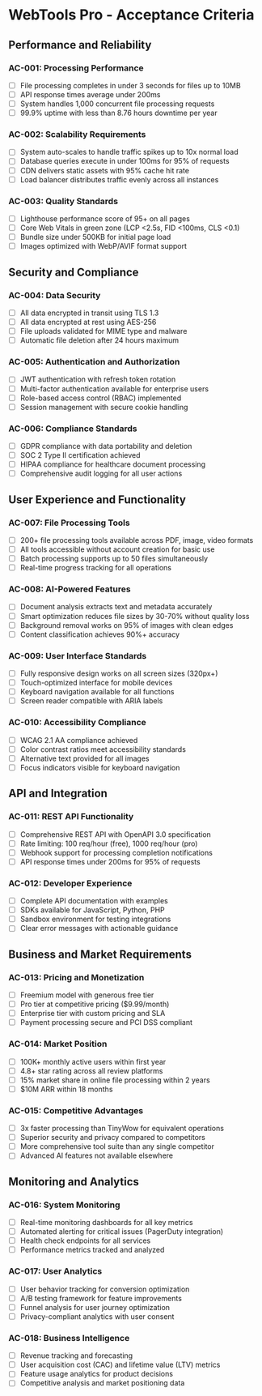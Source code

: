 # WebTools Pro - Acceptance Criteria

## Performance and Reliability

### AC-001: Processing Performance
- [ ] File processing completes in under 3 seconds for files up to 10MB
- [ ] API response times average under 200ms
- [ ] System handles 1,000 concurrent file processing requests
- [ ] 99.9% uptime with less than 8.76 hours downtime per year

### AC-002: Scalability Requirements
- [ ] System auto-scales to handle traffic spikes up to 10x normal load
- [ ] Database queries execute in under 100ms for 95% of requests
- [ ] CDN delivers static assets with 95% cache hit rate
- [ ] Load balancer distributes traffic evenly across all instances

### AC-003: Quality Standards
- [ ] Lighthouse performance score of 95+ on all pages
- [ ] Core Web Vitals in green zone (LCP <2.5s, FID <100ms, CLS <0.1)
- [ ] Bundle size under 500KB for initial page load
- [ ] Images optimized with WebP/AVIF format support

## Security and Compliance

### AC-004: Data Security
- [ ] All data encrypted in transit using TLS 1.3
- [ ] All data encrypted at rest using AES-256
- [ ] File uploads validated for MIME type and malware
- [ ] Automatic file deletion after 24 hours maximum

### AC-005: Authentication and Authorization
- [ ] JWT authentication with refresh token rotation
- [ ] Multi-factor authentication available for enterprise users
- [ ] Role-based access control (RBAC) implemented
- [ ] Session management with secure cookie handling

### AC-006: Compliance Standards
- [ ] GDPR compliance with data portability and deletion
- [ ] SOC 2 Type II certification achieved
- [ ] HIPAA compliance for healthcare document processing
- [ ] Comprehensive audit logging for all user actions

## User Experience and Functionality

### AC-007: File Processing Tools
- [ ] 200+ file processing tools available across PDF, image, video formats
- [ ] All tools accessible without account creation for basic use
- [ ] Batch processing supports up to 50 files simultaneously
- [ ] Real-time progress tracking for all operations

### AC-008: AI-Powered Features
- [ ] Document analysis extracts text and metadata accurately
- [ ] Smart optimization reduces file sizes by 30-70% without quality loss
- [ ] Background removal works on 95% of images with clean edges
- [ ] Content classification achieves 90%+ accuracy

### AC-009: User Interface Standards
- [ ] Fully responsive design works on all screen sizes (320px+)
- [ ] Touch-optimized interface for mobile devices
- [ ] Keyboard navigation available for all functions
- [ ] Screen reader compatible with ARIA labels

### AC-010: Accessibility Compliance
- [ ] WCAG 2.1 AA compliance achieved
- [ ] Color contrast ratios meet accessibility standards
- [ ] Alternative text provided for all images
- [ ] Focus indicators visible for keyboard navigation

## API and Integration

### AC-011: REST API Functionality
- [ ] Comprehensive REST API with OpenAPI 3.0 specification
- [ ] Rate limiting: 100 req/hour (free), 1000 req/hour (pro)
- [ ] Webhook support for processing completion notifications
- [ ] API response times under 200ms for 95% of requests

### AC-012: Developer Experience
- [ ] Complete API documentation with examples
- [ ] SDKs available for JavaScript, Python, PHP
- [ ] Sandbox environment for testing integrations
- [ ] Clear error messages with actionable guidance

## Business and Market Requirements

### AC-013: Pricing and Monetization
- [ ] Freemium model with generous free tier
- [ ] Pro tier at competitive pricing ($9.99/month)
- [ ] Enterprise tier with custom pricing and SLA
- [ ] Payment processing secure and PCI DSS compliant

### AC-014: Market Position
- [ ] 100K+ monthly active users within first year
- [ ] 4.8+ star rating across all review platforms
- [ ] 15% market share in online file processing within 2 years
- [ ] $10M ARR within 18 months

### AC-015: Competitive Advantages
- [ ] 3x faster processing than TinyWow for equivalent operations
- [ ] Superior security and privacy compared to competitors
- [ ] More comprehensive tool suite than any single competitor
- [ ] Advanced AI features not available elsewhere

## Monitoring and Analytics

### AC-016: System Monitoring
- [ ] Real-time monitoring dashboards for all key metrics
- [ ] Automated alerting for critical issues (PagerDuty integration)
- [ ] Health check endpoints for all services
- [ ] Performance metrics tracked and analyzed

### AC-017: User Analytics
- [ ] User behavior tracking for conversion optimization
- [ ] A/B testing framework for feature improvements
- [ ] Funnel analysis for user journey optimization
- [ ] Privacy-compliant analytics with user consent

### AC-018: Business Intelligence
- [ ] Revenue tracking and forecasting
- [ ] User acquisition cost (CAC) and lifetime value (LTV) metrics
- [ ] Feature usage analytics for product decisions
- [ ] Competitive analysis and market positioning data
